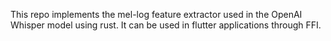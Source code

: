 This repo implements the mel-log feature extractor used in the OpenAI Whisper model using rust. It can be used in flutter applications through FFI.
